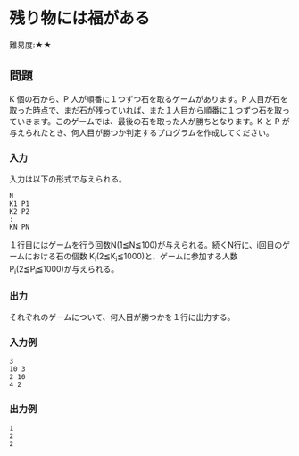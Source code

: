 # 残り物には福がある

難易度:★★

## 問題

K 個の石から、P 人が順番に１つずつ石を取るゲームがあります。P 人目が石を取った時点で、まだ石が残っていれば、また１人目から順番に１つずつ石を取っていきます。このゲームでは、最後の石を取った人が勝ちとなります。K と P が与えられたとき、何人目が勝つか判定するプログラムを作成してください。

### 入力
入力は以下の形式で与えられる。
```
N
K1 P1
K2 P2
:
KN PN 
```
１行目にはゲームを行う回数N(1≦N≦100)が与えられる。続くN行に、i回目のゲームにおける石の個数
K<sub>i</sub>(2≦K<sub>i</sub>≦1000)と、ゲームに参加する人数P<sub>i</sub>(2≦P<sub>i</sub>≦1000)が与えられる。


### 出力

それぞれのゲームについて、何人目が勝つかを１行に出力する。 

### 入力例

```
3
10 3
2 10
4 2 
```


### 出力例
```
1
2
2
```

